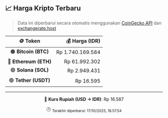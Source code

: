 

<!-- HARGA_KRIPTO -->
## 📈 Harga Kripto Terbaru

> Data ini diperbarui secara otomatis menggunakan [CoinGecko API](https://www.coingecko.com/) dan [exchangerate.host](https://exchangerate.host/)

<div align="center">

| 🪙 Token | 💰 Harga (IDR) |
|:------:|---------------:|
| 🟠 **Bitcoin (BTC)**   | Rp 1.740.169.584 |
| 🔵 **Ethereum (ETH)**  | Rp 61.992.302 |
| 🟣 **Solana (SOL)**    | Rp 2.949.431 |
| 🟢 **Tether (USDT)**   | Rp 16.595 |

---

💱 **Kurs Rupiah (USD → IDR)**: Rp 16.587

🕒 <sub>Terakhir diperbarui: 17/10/2025, 16.57.54</sub>

</div>
<!-- /HARGA_KRIPTO -->